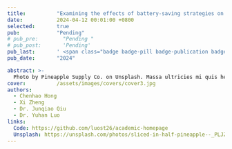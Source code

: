 ```yaml
---
title:          "Examining the effects of battery-saving strategies on mobile user experience"
date:           2024-04-12 00:01:00 +0800
selected:       true
pub:            "Pending"
# pub_pre:        "Pending "
# pub_post:       'Pending'
pub_last:       ' <span class="badge badge-pill badge-publication badge-success">Spotlight</span>'
pub_date:       "2024"

abstract: >-
  Photo by Pineapple Supply Co. on Unsplash. Massa ultricies mi quis hendrerit dolor magna. Arcu non odio euismod lacinia at quis risus sed. Et tortor at risus viverra. Enim neque volutpat ac tincidunt. Dictum varius duis at consectetur lorem donec.
cover:          /assets/images/covers/cover3.jpg
authors:
  - Chenhao Hong
  - Xi Zheng
  - Dr. Junqiao Qiu
  - Dr. Yuhan Luo
links:
  Code: https://github.com/luost26/academic-homepage
  Unsplash: https://unsplash.com/photos/sliced-in-half-pineapple--_PLJZmHZzk
---
```

